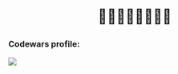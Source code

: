 # <p align="center"> :palm_tree::palm_tree::palm_tree::palm_tree::palm_tree::palm_tree::palm_tree::palm_tree: </p>


### Codewars profile:
[![](https://www.codewars.com/users/IIWesleyII/badges/large)](https://www.codewars.com/users/IIWesleyII)

<!--
**IIWesleyII/IIWesleyII** is a ✨ _special_ ✨ repository because its `README.md` (this file) appears on your GitHub profile.

Here are some ideas to get you started:

- 🔭 I’m currently working on ...
- 🌱 I’m currently learning ...
- 👯 I’m looking to collaborate on ...
- 🤔 I’m looking for help with ...
- 💬 Ask me about ...
- 📫 How to reach me: ...
- 😄 Pronouns: ...
- ⚡ Fun fact: ...
-->

